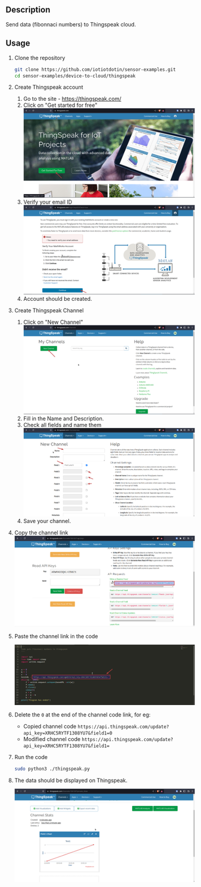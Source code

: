 ## Description

Send data (fibonnaci numbers) to Thingspeak cloud.


## Usage 

1.  Clone the repository
    ```sh
    git clone https://github.com/iotiotdotin/sensor-examples.git
    cd sensor-examples/device-to-cloud/thingspeak
    ```
1.  Create Thingspeak account
    1.  Go to the site - https://thingspeak.com/
    1.  Click on "Get started for free"
        ![ss1](./screenshots/Screenshot_20221129_215419.png)
    1.  Verify your email ID
        ![ss1](./screenshots/Screenshot_20221129_215535.png)
    1.  Account should be created.

1.  Create Thingspeak Channel
    1.  Click on "New Channel"
        ![ss1](./screenshots/Screenshot_20221129_215641.png)
    1.  Fill in the Name and Description.
    1.  Check all fields and name them
        ![ss1](./screenshots/Screenshot_20221130_065702.png)
    1.  Save your channel. 
    
1.  Copy the channel link 
    ![ss1](./screenshots/Screenshot_20221129_215729.png)

1.  Paste the channel link in the code 
  
    ![ss1](./screenshots/Screenshot_20221130_070012.png)
    
1.  Delete the `0` at the end of the channel code link, for eg:
    
    -   Copied channel code `https://api.thingspeak.com/update?api_key=XRHC5RYTF1308YU7&field1=0`
    -   Modified channel code `https://api.thingspeak.com/update?api_key=XRHC5RYTF1308YU7&field1=`
    

1.  Run the code
    ```sh
    sudo python3 ./thingspeak.py
    ```
    
1.  The data should be displayed on Thingspeak.

    ![ss1](./screenshots/Screenshot_20221129_220140.png)

    
